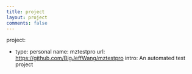 ```yaml
---
title: project
layout: project
comments: false
---
```


project:
  - type: personal
    name: mztestpro
    url: https://github.com/BigJeffWang/mztestpro
    intro: An automated test project
